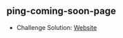 ## ping-coming-soon-page

- Challenge Solution: [Website](https://alejandrojust.github.io/ping-coming-soon-page/)
